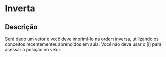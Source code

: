 # Inverta

## Descrição

Será dado um vetor e você deve imprimí-lo na ordem inversa, utilizando os conceitos recentementes aprendidos em aula.
Você nâo deve usar o [i] para acessar a posição no vetor.
